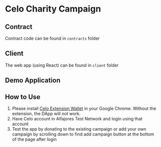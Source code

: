 # Celo Charity Campaign

## Contract
Contract code can be found in `contracts` folder

## Client
The web app (using React) can be found in `client` folder

## Demo Application


## How to Use
1. Please install [Celo Extension Wallet](https://chrome.google.com/webstore/detail/celoextensionwallet/kkilomkmpmkbdnfelcpgckmpcaemjcdh) in your Google Chrome. Without the extension, the DApp will not work.
2. Have Celo account in Alfajores Test Network and login using that account
3. Test the app by donating to the existing campaign or add your own campaign by scrolling down to find add campaign button at the bottom of the page after login